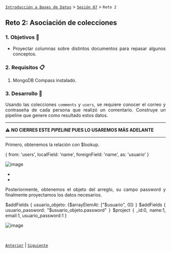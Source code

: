 [`Introducción a Bases de Datos`](../../README.md) > [`Sesión 07`](../Readme.md) > `Reto 2`
	
## Reto 2: Asociación de colecciones

<div style="text-align: justify;">

### 1. Objetivos :dart: 

- Proyectar columnas sobre distintos documentos para repasar algunos conceptos.

### 2. Requisitos :clipboard:

1. MongoDB Compass instalado.

### 3. Desarrollo :rocket:

Usando las colecciones `comments` y `users`, se requiere conocer el correo y contraseña de cada persona que realizó un comentario. Construye un pipeline que genere como resultado estos datos.

---

:warning: **NO CIERRES ESTE *PIPELINE* PUES LO USAREMOS MÁS ADELANTE**

---



Primero, obtenemos la relación con $lookup.

{
  from: 'users',
  localField: 'name',
  foreignField: 'name',
  as: 'usuario'
}

![image](https://user-images.githubusercontent.com/104279978/196056756-dda6bda3-664a-4a21-98eb-8568ba184637.png)




-
-
Posteriormente, obtenemos el objeto del arreglo, su campo password y finalmente proyectamos los datos necesarios.

$addFields
{
  usuario_objeto: {$arrayElemAt: ["$usuario", 0]}
}
$addFields
{
  usuario_password: "$usuario_objeto.password"
}
$project
{
  _id:0,
  name:1,
  email:1,
  usuario_password:1
}



![image](https://user-images.githubusercontent.com/104279978/196056774-7666f5e3-d211-49ad-830a-b2c307a7f0d4.png)












<br/>

[`Anterior`](../Ejemplo-02/Readme.md) | [`Siguiente`](../Readme.md)   

</div>
